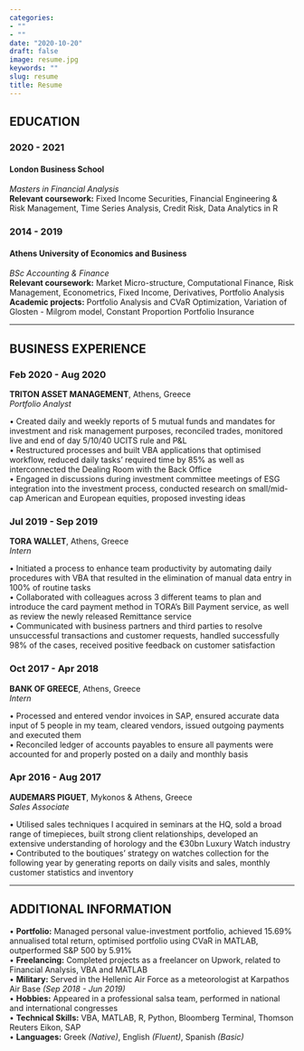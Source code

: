 ```yaml
---
categories:
- ""
- ""
date: "2020-10-20"
draft: false
image: resume.jpg
keywords: ""
slug: resume
title: Resume
---
```


## EDUCATION
### 2020 - 2021
#### London Business School
*Masters in Financial Analysis*\
**Relevant coursework:** Fixed Income Securities, Financial Engineering & Risk Management, Time Series Analysis, Credit Risk, Data Analytics in R

### 2014 - 2019
#### Athens University of Economics and Business
*BSc Accounting & Finance*\
**Relevant coursework:** Market Micro-structure, Computational Finance, Risk     Management, Econometrics, Fixed Income, Derivatives, Portfolio Analysis \
**Academic projects:** Portfolio Analysis and CVaR Optimization, Variation of Glosten - Milgrom model, Constant Proportion Portfolio Insurance
________________________________________________________________________________
## BUSINESS EXPERIENCE
### Feb 2020 - Aug 2020
**TRITON ASSET MANAGEMENT**, Athens, Greece\
*Portfolio Analyst*

•	Created daily and weekly reports of 5 mutual funds and mandates for investment and risk management purposes, reconciled trades, monitored live and end of day 5/10/40 UCITS rule and P&L \
•	Restructured processes and built VBA applications that optimised workflow, reduced daily tasks’ required time by 85% as well as interconnected the Dealing Room with the Back Office \
•	Engaged in discussions during investment committee meetings of ESG integration into the investment process, conducted research on small/mid-cap American and European equities, proposed investing ideas

### Jul 2019 - Sep 2019
**TORA WALLET**, Athens, Greece\
*Intern*

•	Initiated a process to enhance team productivity by automating daily procedures with VBA that resulted in the elimination of manual data entry in 100% of routine tasks \
•	Collaborated with colleagues across 3 different teams to plan and introduce the card payment method in TORA’s Bill Payment service, as well as review the newly released Remittance service \
•	Communicated with business partners and third parties to resolve unsuccessful transactions and customer requests, handled successfully 98% of the cases, received positive feedback on customer satisfaction

### Oct 2017 - Apr 2018
**BANK OF GREECE**, Athens, Greece\
*Intern*

•	Processed and entered vendor invoices in SAP, ensured accurate data input of 5 people in my team, cleared vendors, issued outgoing payments and executed them \
•	Reconciled ledger of accounts payables to ensure all payments were accounted for and properly posted on a daily and monthly basis

### Apr 2016 - Aug 2017
**AUDEMARS PIGUET**, Mykonos & Athens, Greece\
*Sales Associate*

•	Utilised sales techniques I acquired in seminars at the HQ, sold a broad range of timepieces, built strong client relationships, developed an extensive understanding of horology and the €30bn Luxury Watch industry \
•	Contributed to the boutiques’ strategy on watches collection for the following year by generating reports on daily visits and sales, monthly customer statistics and inventory  
________________________________________________________________________________ 
## ADDITIONAL INFORMATION

•	**Portfolio:** Managed personal value-investment portfolio, achieved 15.69% annualised total return, optimised portfolio using CVaR in MATLAB, outperformed S&P 500 by 5.91%\
•	**Freelancing:** Completed projects as a freelancer on Upwork, related to Financial Analysis, VBA and MATLAB\
•	**Military:** Served in the Hellenic Air Force as a meteorologist at Karpathos Air Base *(Sep 2018 - Jun 2019)*\
•	**Hobbies:** Appeared in a professional salsa team, performed in national and international congresses\
•	**Technical Skills:** VBA, MATLAB, R, Python, Bloomberg Terminal, Thomson Reuters Eikon, SAP\
•	**Languages:** Greek *(Native)*, English *(Fluent)*, Spanish *(Basic)*
